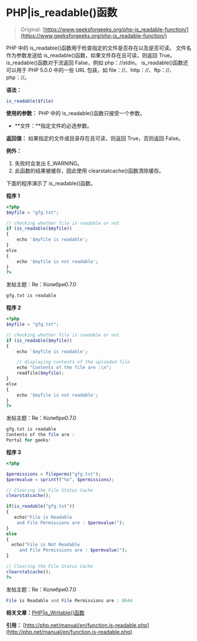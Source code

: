 # PHP|is_readable()函数

> Original: [https://www.geeksforgeeks.org/php-is_readable-function/](https://www.geeksforgeeks.org/php-is_readable-function/)

PHP 中的 is_readable()函数用于检查指定的文件是否存在以及是否可读。 文件名作为参数发送给 is_readable()函数，如果文件存在且可读，则返回 True。
is_readable()函数对于流返回 False，例如 php：//stdin。
is_readable()函数还可以用于 PHP 5.0.0 中的一些 URL 包装，如 file：//、http：//、ftp：//、php：//。

**语法：**

```php
is_readable($file)
```

**使用的参数：**
PHP 中的 is_readable()函数只接受一个参数。

*   **文件：**指定文件的必选参数。

**返回值：**
如果指定的文件或目录存在且可读，则返回 True，否则返回 False。

**例外：**

1.  失败时会发出 E_WARNING。
2.  此函数的结果被缓存，因此使用 clearstatcache()函数清除缓存。

下面的程序演示了 is_readable()函数。

**程序 1**

```php
<?php 
$myfile = "gfg.txt";

// checking whether file is readable or not
if (is_readable($myfile)) 
{
    echo '$myfile is readable';
} 
else 
{
    echo '$myfile is not readable';
}
?>
```

发帖主题：Re：Колибри0.7.0

```php
gfg.txt is readable

```

**程序 2**

```php
<?php 
$myfile = "gfg.txt";

// checking whether file is readable or not
if (is_readable($myfile)) 
{
    echo '$myfile is readable';

    // displaying contents of the uploaded file
    echo "Contents of the file are :\n";
    readfile($myfile);
} 
else 
{
    echo '$myfile is not readable';
}
?>
```

发帖主题：Re：Колибри0.7.0

```php
gfg.txt is readable
Contents of the file are :
Portal for geeks!

```

**程序 3**

```php
<?php 

$permissions = fileperms("gfg.txt");
$permvalue = sprintf("%o", $permissions);

// Clearing the File Status Cache 
clearstatcache();

if(is_readable("gfg.txt")) 
{ 
   echo("File is Readable 
    and File Permissions are : $permvalue)");
} 
else
{
  echo("File is Not Readable 
     and File Permissions are : $permvalue)");
} 

// Clearing the File Status Cache
clearstatcache();
?>
```

发帖主题：Re：Колибри0.7.0

```php
File is Readable and File Permissions are : 0644

```

**相关文章：**[PHP|is_Writable()函数](https://www.geeksforgeeks.org/php-is_writable-function/)

**引用：**
[http://php.net/manual/en/function.is-readable.php](http://php.net/manual/en/function.is-readable.php)